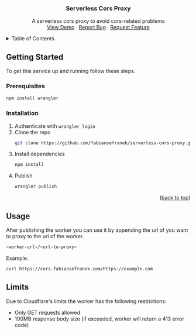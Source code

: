 <a name="readme-top"></a>

<br />
<div align="center">
  <a href="https://github.com/fabiansefranek/serverless-cors-proxy">
  </a>

  <h3 align="center">Serverless Cors Proxy</h3>

  <p align="center">
    A serverless cors proxy to avoid cors-related problems 
    <br>
    <a href="https://cors.fabiansefranek.com/https://example.com">View Demo</a>
    ·
    <a href="https://github.com/fabiansefranek/serverless-cors-proxy/issues">Report Bug</a>
    ·
    <a href="https://github.com/fabiansefranek/serverless-cors-proxy/issues">Request Feature</a>
  </p>
</div>

<!-- TABLE OF CONTENTS -->
<details>
  <summary>Table of Contents</summary>
  <ol>
    <li>
      <a href="#getting-started">Getting Started</a>
      <ul>
        <li><a href="#prerequisites">Prerequisites</a></li>
        <li><a href="#installation">Installation</a></li>
      </ul>
    </li>
    <li><a href="#usage">Usage</a></li>
    <li><a href="#limits">Limits</a></li>
  </ol>
</details>

<!-- GETTING STARTED -->

## Getting Started

To get this service up and running follow these steps.

### Prerequisites

```sh
npm install wrangler
```

### Installation

1. Authenticate with `wrangler login`
2. Clone the repo
   ```sh
   git clone https://github.com/fabiansefranek/serverless-cors-proxy.git
   ```
3. Install dependencies
   ```sh
   npm install
   ```
4. Publish
   ```sh
   wrangler publish
   ```

<p align="right">(<a href="#readme-top">back to top</a>)</p>

## Usage

After publishing the worker you can use it by appending the url of you want to proxy to the url of the worker.

```sh
<worker-url>/<url-to-proxy>
```

Example:

```sh
curl https://cors.fabiansefranek.com/https://example.com
```

## Limits

Due to Cloudflare's limits the worker has the following restrictions:

- Only GET requests allowed
- 100MB response body size (if exceeded, worker will return a 413 error code)
